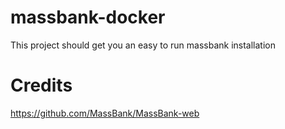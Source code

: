# massbank-docker
This project should get you an easy to run massbank installation

# Credits

https://github.com/MassBank/MassBank-web
